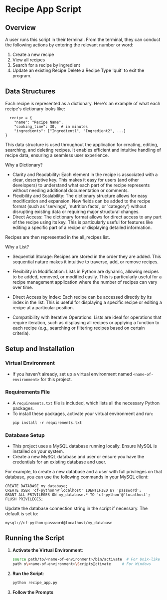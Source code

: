 # Recipe App Script

## Overview

A user runs this script in their terminal. From the terminal, they can conduct the following actions by entering the relevant number or word:

1. Create a new recipe
2. View all recipes
3. Search for a recipe by ingredient
4. Update an existing Recipe
   Delete a Recipe Type 'quit' to exit the program.

## Data Structures

Each recipe is represented as a dictionary. Here's an example of what each recipe's dictionary looks like:

```
  recipe = {
    "name": "Recipe Name",
    "cooking_time": 30,  # in minutes
    "ingredients": ["Ingredient1", "Ingredient2", ...]
}

```

This data structure is used throughout the application for creating, editing, searching, and deleting recipes. It enables efficient and intuitive handling of recipe data, ensuring a seamless user experience.

Why a Dictionary?

- Clarity and Readability: Each element in the recipe is associated with a clear, descriptive key. This makes it easy for users (and other developers) to understand what each part of the recipe represents without needing additional documentation or comments.
- Flexibility and Scalability: The dictionary structure allows for easy modification and expansion. New fields can be added to the recipe format (such as 'servings', 'nutrition facts', or 'category') without disrupting existing data or requiring major structural changes.
- Direct Access: The dictionary format allows for direct access to any part of the recipe using its key. This is particularly useful for features like editing a specific part of a recipe or displaying detailed information.

Recipes are then represented in the all_recipes list.

Why a List?

- Sequential Storage: Recipes are stored in the order they are added. This sequential nature makes it intuitive to traverse, add, or remove recipes.

- Flexibility in Modification: Lists in Python are dynamic, allowing recipes to be added, removed, or modified easily. This is particularly useful for a recipe management application where the number of recipes can vary over time.

- Direct Access by Index: Each recipe can be accessed directly by its index in the list. This is useful for displaying a specific recipe or editing a recipe at a particular position.

- Compatibility with Iterative Operations: Lists are ideal for operations that require iteration, such as displaying all recipes or applying a function to each recipe (e.g., searching or filtering recipes based on certain criteria).

## Setup and Installation

### Virtual Environment

- If you haven't already, set up a virtual environment named `<name-of-environment>` for this project.

### Requirements File

- A `requirements.txt` file is included, which lists all the necessary Python packages.
- To install these packages, activate your virtual environment and run:
  ```
  pip install -r requirements.txt
  ```

### Database Setup

- This project uses a MySQL database running locally. Ensure MySQL is installed on your system.
- Create a new MySQL database and user or ensure you have the credentials for an existing database and user.

For example, to create a new database and a user with full privileges on that database, you can use the following commands in your MySQL client:

```
CREATE DATABASE my_database;
CREATE USER 'cf-python'@'localhost' IDENTIFIED BY 'password';
GRANT ALL PRIVILEGES ON my_database.* TO 'cf-python'@'localhost';
FLUSH PRIVILEGES;
```

Update the database connection string in the script if necessary. The default is set to:

```
mysql://cf-python:password@localhost/my_database
```

## Running the Script

1. **Activate the Virtual Environment**:

   ```bash
   source path/to/<name-of-environment>/bin/activate  # For Unix-like systems
   path	o\<name-of-environment>\Scriptsctivate     # For Windows
   ```

2. **Run the Script**:

   ```bash
   python recipe_app.py
   ```

3. **Follow the Prompts**
